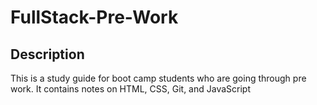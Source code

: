 # FullStack-Pre-Work

## Description
This is a study guide for boot camp students who are going through pre work. It contains notes on HTML, CSS, Git, and JavaScript

